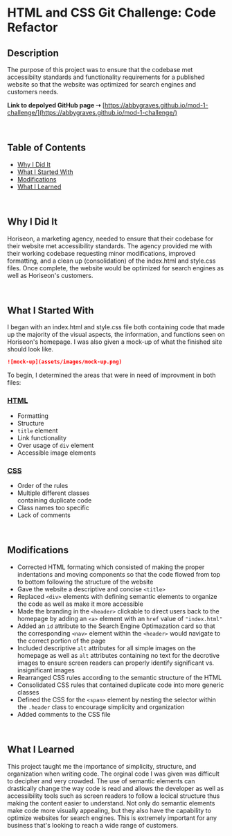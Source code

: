 # **HTML and CSS Git Challenge: Code Refactor**

## **Description**

The purpose of this project was to ensure that the codebase met accessibilty standards and functionality requirements for a published website so that the website was optimized for search engines and customers needs.

**Link to depolyed GitHub page ➝** [https://abbygraves.github.io/mod-1-challenge/](https://abbygraves.github.io/mod-1-challenge/)

<br/>

## **Table of Contents**

- [Why I Did It](#why-i-did-it)
- [What I Started With](#what-i-started-with)
- [Modifications](#modifications)
- [What I Learned](#what-i-learned)

<br/>

## **Why I Did It**
Horiseon, a marketing agency, needed to ensure that their codebase for their website met accessibility standards. The agency provided me with their working codebase requesting minor modifications, improved formatting, and a clean up (consolidation) of the index.html and style.css files. Once complete, the website would be optimized for search engines as well as Horiseon's customers.

<br/>

## **What I Started With**
I began with an index.html and style.css file both containing code that made up the majority of the visual aspects, the information, and functions seen on Horiseon's homepage. I was also given a mock-up of what the finished site should look like. 

```md
![mock-up](assets/images/mock-up.png)
```

To begin, I determined the areas that were in need of improvment in both files:

### <ins>HTML</ins>
+ Formatting
+ Structure
+ `title` element
+ Link functionality
+ Over usage of `div` element
+ Accessible image elements

### <ins>CSS</ins>
+ Order of the rules
+ Multiple different classes <br/> containing duplicate code
+ Class names too specific
+ Lack of comments 

<br/>

## **Modifications**
+ Corrected HTML formating which consisted of making the proper indentations and moving components so that the code flowed from top to bottom following the structure of the website 
+ Gave the website a descriptive and concise `<title>`
+ Replaced `<div>` elements with defining semantic elements to organize the code as well as make it more accessible
+ Made the branding in the `<header>` clickable to direct users back to the homepage by adding an `<a>` element with an `href` value of `"index.html"`
+ Added an `id` attribute to the Search Engine Optimazation card so that the corresponding `<nav>` element within the `<header>` would navigate to the correct portion of the page
+ Included descriptive `alt` attributes for all simple images on the homepage as well as `alt` attributes containing no text for the decrotive images to ensure screen readers can properly identify significant vs. insignificant images 
+ Rearranged CSS rules according to the semantic structure of the HTML
+ Consolidated CSS rules that contained duplicate code into more generic classes
+ Defined the CSS for the `<span>` element by nesting the selector within the `.header` class to encourage simplicity and organization
+ Added comments to the CSS file

<br/>

## **What I Learned**
This project taught me the importance of simplicity, structure, and organization when writing code. The orginal code I was given was difficult to decipher and very crowded. The use of semantic elements can drastically change the way code is read and allows the developer as well as accessibility tools such as screen readers to follow a locical structure thus making the content easier to understand. Not only do semantic elements make code more visually appealing, but they also have the capability to optimize websites for search engines. This is extremely important for any business that's looking to reach a wide range of customers. 
